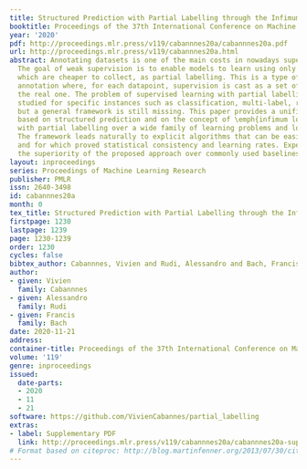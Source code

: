 ```yaml
---
title: Structured Prediction with Partial Labelling through the Infimum Loss
booktitle: Proceedings of the 37th International Conference on Machine Learning
year: '2020'
pdf: http://proceedings.mlr.press/v119/cabannnes20a/cabannnes20a.pdf
url: http://proceedings.mlr.press/v119/cabannnes20a.html
abstract: Annotating datasets is one of the main costs in nowadays supervised learning.
  The goal of weak supervision is to enable models to learn using only forms of labelling
  which are cheaper to collect, as partial labelling. This is a type of incomplete
  annotation where, for each datapoint, supervision is cast as a set of labels containing
  the real one. The problem of supervised learning with partial labelling has been
  studied for specific instances such as classification, multi-label, ranking or segmentation,
  but a general framework is still missing. This paper provides a unified framework
  based on structured prediction and on the concept of \emph{infimum loss} to deal
  with partial labelling over a wide family of learning problems and loss functions.
  The framework leads naturally to explicit algorithms that can be easily implemented
  and for which proved statistical consistency and learning rates. Experiments confirm
  the superiority of the proposed approach over commonly used baselines.
layout: inproceedings
series: Proceedings of Machine Learning Research
publisher: PMLR
issn: 2640-3498
id: cabannnes20a
month: 0
tex_title: Structured Prediction with Partial Labelling through the Infimum Loss
firstpage: 1230
lastpage: 1239
page: 1230-1239
order: 1230
cycles: false
bibtex_author: Cabannnes, Vivien and Rudi, Alessandro and Bach, Francis
author:
- given: Vivien
  family: Cabannnes
- given: Alessandro
  family: Rudi
- given: Francis
  family: Bach
date: 2020-11-21
address: 
container-title: Proceedings of the 37th International Conference on Machine Learning
volume: '119'
genre: inproceedings
issued:
  date-parts:
  - 2020
  - 11
  - 21
software: https://github.com/VivienCabannes/partial_labelling
extras:
- label: Supplementary PDF
  link: http://proceedings.mlr.press/v119/cabannnes20a/cabannnes20a-supp.pdf
# Format based on citeproc: http://blog.martinfenner.org/2013/07/30/citeproc-yaml-for-bibliographies/
---
```

